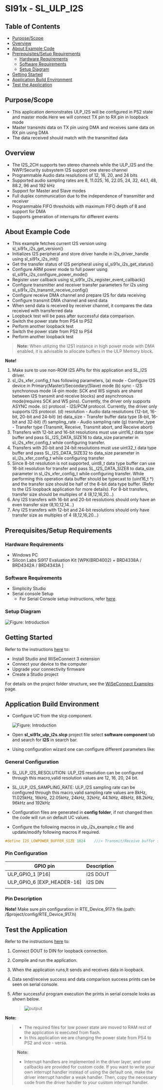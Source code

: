 # SI91x - SL_ULP_I2S

## Table of Contents

- [Purpose/Scope](#purposescope)
- [Overview](#overview)
- [About Example Code](#about-example-code)
- [Prerequisites/Setup Requirements](#prerequisitessetup-requirements)
  - [Hardware Requirements](#hardware-requirements)
  - [Software Requirements](#software-requirements)
  - [Setup Diagram](#setup-diagram)
- [Getting Started](#getting-started)
- [Application Build Environment](#application-build-environment)
- [Test the Application](#test-the-application)

## Purpose/Scope

- This application demonstrates ULP_I2S will be configured in PS2 state and master mode.Here we will connect TX pin to RX pin in loopback mode
- Master transmits data on TX pin using DMA and receives same data on RX pin using DMA
- The data received should match with the transmitted data

## Overview

- The I2S_2CH supports two stereo channels while the ULP_I2S and the NWP/Security subsystem I2S support one stereo channel
- Programmable Audio data resolutions of 12, 16, 20, and 24 bits
- Supported audio sampling rates are 8, 11.025, 16, 22.05, 24, 32, 44.1, 48, 88.2, 96 and 192 kHz
- Support for Master and Slave modes
- Full duplex communication due to the independence of transmitter and receiver
- Programmable FIFO thresholds with maximum FIFO depth of 8 and support for DMA
- Supports generation of interrupts for different events

## About Example Code

- This example fetches current I2S version using sl_si91x_i2s_get_version()
- Initializes I2S peripheral and store driver handle in i2s_driver_handle using sl_si91x_i2s_init()
- Get the transfer status of I2S peripheral using sl_si91x_i2s_get_status()
- Configure ARM power mode to full power using sl_si91x_i2s_configure_power_mode()
- Register user callback using sl_si91x_i2s_register_event_callback()
- Configure transmitter and receiver transfer parameters for i2s using sl_si91x_i2s_transmit_receive_config()
- Configure receive DMA channel and prepare I2S for data receiving
- Configure transmit DMA channel and send data
- When send data is received by receiver channel, it compares the data received with transferred data
- Loopback test will be pass after successful data comparison.
- Switch the power state from PS4 to PS2
- Perform another loopback test
- Switch the power state from PS2 to PS4
- Perform another loopback test

> **Note:** When utilizing the I2S1 instance in high power mode with DMA enabled, it is advisable to allocate buffers in the ULP Memory block.

**Note!** 
1. Make sure to use non-ROM I2S APIs for this application and SL_I2S driver.
2. sl_i2s_xfer_config_t has following parameters,
	(a) mode - Configure I2S device in Primary(Master)/Secondary(Slave) mode
	(b) sync - I2S synchronous mode (4-pin mode: SCK and WS signals are shared between I2S transmit and receive blocks) 
	     and asynchronous mode(requires SCK and WS pins). Currently, the driver only supports ASYNC mode.
	(c) protocol - I2S/PCM protocol. Currently, the driver only supports I2S protocol.
	(d) resolution - Audio data resolutions (12-bit, 16-bit, 20-bit and 24-bit)
	(e) data_size - Transfer buffer data type (8-bit, 16-bit and 32-bit)
	(f) sampling_rate - Audio sampling rate
	(g) transfer_type - Transfer type (Transmit, Receive, Transmit abort, and Receive abort)
3. Transfers with 12-bit and 16-bit resolutions must use uint16_t data type buffer and pass SL_I2S_DATA_SIZE16 to data_size parameter
   in sl_i2s_xfer_config_t while configuring transfer.
4. Transfers with 20-bit and 24-bit resolutions must use uint32_t data type buffer and pass SL_I2S_DATA_SIZE32 to data_size parameter
   in sl_i2s_xfer_config_t while configuring transfer
5. Since 8-bit resolution is not supported, uint8_t data type buffer can use 16-bit resolution for transfer and pass SL_I2S_DATA_SIZE8 
   to data_size parameter in sl_i2s_xfer_config_t while configuring transfer. While performing this operation data buffer should be 
   typecast to (uint16_t *) and the transfer size should be half of the 8-bit data type buffer. (Refer to the I2S loopback application for more details). For 8-bit transfers, transfer size should be multiples of 4 (8,12,16,20...)
6. Any I2S transfers with 16-bit and 20-bit resolutions should only have an even transfer size (8,10,12,14...)
7. Any I2S transfers with 12-bit and 24-bit resolutions should only have transfer size as multiples of 4 (8,12,16,20...)

## Prerequisites/Setup Requirements

### Hardware Requirements

- Windows PC
- Silicon Labs Si917 Evaluation Kit [WPK(BRD4002) + BRD4338A / BRD4342A / BRD4343A ]

### Software Requirements

- Simplicity Studio
- Serial console Setup
  - For Serial Console setup instructions, refer [here](https://docs.silabs.com/wiseconnect/latest/wiseconnect-developers-guide-developing-for-silabs-hosts/#console-input-and-output).

### Setup Diagram

![Figure: Introduction](resources/readme/setupdiagram.png)

## Getting Started

Refer to the instructions [here](https://docs.silabs.com/wiseconnect/latest/wiseconnect-getting-started/) to:

- Install Studio and WiSeConnect 3 extension
- Connect your device to the computer
- Upgrade your connectivity firmware
- Create a Studio project

For details on the project folder structure, see the [WiSeConnect Examples](https://docs.silabs.com/wiseconnect/latest/wiseconnect-examples/#example-folder-structure) page.

## Application Build Environment

- Configure UC from the slcp component.

   ![Figure: Introduction](resources/uc_screen/i2s_lowpower_uc_screen.png)

- Open **sl_si91x_ulp_i2s.slcp** project file select **software component** tab and search for **I2S** in search bar.
- Using configuration wizard one can configure different parameters like:

### General Configuration
- SL_ULP_I2S_RESOLUTION: ULP_I2S resolution can be configured through this macro,valid resolution values are 12, 16, 20, 24 bit.
- SL_ULP_I2S_SAMPLING_RATE: ULP_I2S sampling rate can be configured through this macro,valid sampling rate values are
    8kHz, 11.025kHz, 16kHz, 22.05kHz, 24kHz, 32kHz, 44.1kHz, 48kHz, 88.2kHz, 96kHz and 192kHz
- Configuration files are generated in **config folder**, if not changed then the code will run on default UC values.

- Configure the following macros in ulp_i2s_example.c file and update/modify following macros if required.

```C
#define I2S_LOWPOWER_BUFFER_SIZE 1024    ///< Transmit/Receive buffer size
```

### Pin Configuration

| GPIO pin                | Description             |
| ----------------------- | ----------------------- |
| ULP_GPIO_1 [P16]           | I2S DOUT          |
| ULP_GPIO_6 [EXP_HEADER-16]           | I2S DIN           |
| | |

### Pin Description

**Note!** Make sure pin configuration in RTE_Device_917.h file.(path: /$project/config/RTE_Device_917.h)

## Test the Application

Refer to the instructions [here](https://docs.silabs.com/wiseconnect/latest/wiseconnect-getting-started/) to:

1. Connect DOUT to DIN for loopback connection.
2. Compile and run the application.
3. When the application runs,It sends and receives data in loopback.
4. Data send/receive success and data comparison success prints can be seen on serial console.
5. After successful program execution the prints in serial console looks as shown below.

   >![output](resources/readme/output.png)

**Note:**
>- The required files for low power state are moved to RAM rest of the application is executed from flash.
>- In this application we are changing the power state from PS4 to PS2 and vice - versa. 


> **Note:**
>
> - Interrupt handlers are implemented in the driver layer, and user callbacks are provided for custom code. If you want to write your own interrupt handler instead of using the default one, make the driver interrupt handler a weak handler. Then, copy the necessary code from the driver handler to your custom interrupt handler.
